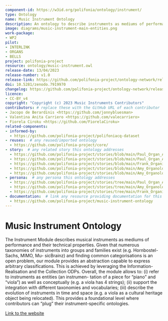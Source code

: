 ```yaml
---
component-id: https://w3id.org/polifonia/ontology/instrument/
type: Ontology
name: Music Instrument Ontology
description: An ontology to describe instruments as mediums of performance and their technical properties.
image: diagrams/music-instrument-main-entities.png
work-package:
- WP2
pilot:
- INTERLINK
- ORGANS
- BELLS
project: polifonia-project
resource: ontology/music-instrument.owl
release-date: 13/04/2023
release-number: v1.0
release-link: https://github.com/polifonia-project/ontology-network/releases
doi: 10.5281/zenodo.7919970
changelog: https://github.com/polifonia-project/ontology-network/releases
licence: 
- CC-BY_v4
copyright: "Copyright (c) 2023 Music Instruments Contributors"
contributors: # replace these with the GitHub URL of each contributor
- Jacopo de Berardinis <https://github.com/jonnybluesman>
- Valentina Anita Carriero <https://github.com/valecarriero>
- Fiorela Ciroku <https://github.com/FiorelaCiroku>
related-components:
- informed-by:
  - https://github.com/polifonia-project/polifoniacq-dataset
- reuses:  # any reused/imported ontology
  - https://github.com/polifonia-project/core/
- story:  # any related story this ontology addresses
  - https://github.com/polifonia-project/stories/blob/main/Paul_Organ_Advisor/Paul%231_OrganComparison.md
  - https://github.com/polifonia-project/stories/blob/main/Paul_Organ_Advisor/Paul%232_ResourceReliability.md
  - https://github.com/polifonia-project/stories/blob/main/Frank_Organist/Frank%231_OrganKnowledge.md
  - https://github.com/polifonia-project/stories/blob/main/Amy_Organologist/Amy%231_OrganTrends.md
  - https://github.com/polifonia-project/stories/blob/main/Amy_Organologist/Amy%232_OrganBuilders.md
- persona:  # any persona this ontology addresses
  - https://github.com/polifonia-project/stories/tree/main/Paul_Organ_Advisor
  - https://github.com/polifonia-project/stories/tree/main/Amy_Organologist
  - https://github.com/polifonia-project/stories/tree/main/Frank_Organist
- documentation:  # link any resource providing documentation for this ontology
  - https://github.com/polifonia-project/music-instrument-ontology
---
```


# Music Instrument Ontology

The Instrument Module describes musical instruments as mediums of performance
and their technical properties. Given that numerous taxonomies of instruments
into groups and families exist (e.g. Hornbostel-Sachs, MIMO, Mu- sicBrainz) and
finding common categorisations is an open problem, our module provides an
abstraction capable to express arbitrary classifications. This is achieved by
leveraging the Information-Realisation and the Collection ODPs. Overall, the
module allows to: (i) refer to instruments as entities (an instrumen- tation of
a piece for “piano” and “viola”) as well as conceptually (e.g. a viola has 4
strings); (ii) support the integration with different taxonomies and
vocabularies; (iii) describe the evolution of instruments in time
and space (e.g. a viola as a cultural heritage object being relocated).
This provides a foundational level where contributors can “plug” their
instrument-specific ontologies.

[Link to the website](https://github.com/polifonia-project/music-instrument-ontology)
